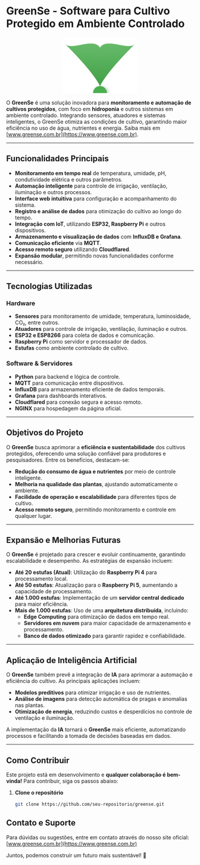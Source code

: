 

# GreenSe - Software para Cultivo Protegido em Ambiente Controlado

<div align="center">
  <img src="https://github.com/marcelinoandrade/greense/blob/main/logo_greense.svg" alt="GreenSe Logo" width="200">
</div>

O **GreenSe** é uma solução inovadora para **monitoramento e automação de cultivos protegidos**, com foco em **hidroponia** e outros sistemas em ambiente controlado. Integrando sensores, atuadores e sistemas inteligentes, o GreenSe otimiza as condições de cultivo, garantindo maior eficiência no uso de água, nutrientes e energia. Saiba mais em [www.greense.com.br](https://www.greense.com.br).

---

## Funcionalidades Principais
- **Monitoramento em tempo real** de temperatura, umidade, pH, condutividade elétrica e outros parâmetros.
- **Automação inteligente** para controle de irrigação, ventilação, iluminação e outros processos.
- **Interface web intuitiva** para configuração e acompanhamento do sistema.
- **Registro e análise de dados** para otimização do cultivo ao longo do tempo.
- **Integração com IoT**, utilizando **ESP32, Raspberry Pi** e outros dispositivos.
- **Armazenamento e visualização de dados** com **InfluxDB e Grafana**.
- **Comunicação eficiente** via **MQTT**.
- **Acesso remoto seguro** utilizando **Cloudflared**.
- **Expansão modular**, permitindo novas funcionalidades conforme necessário.

---

## Tecnologias Utilizadas

### Hardware
- **Sensores** para monitoramento de umidade, temperatura, luminosidade, CO₂, entre outros.
- **Atuadores** para controle de irrigação, ventilação, iluminação e outros.
- **ESP32 e ESP8266** para coleta de dados e comunicação.
- **Raspberry Pi** como servidor e processador de dados.
- **Estufas** como ambiente controlado de cultivo.

### Software & Servidores
- **Python** para backend e lógica de controle.
- **MQTT** para comunicação entre dispositivos.
- **InfluxDB** para armazenamento eficiente de dados temporais.
- **Grafana** para dashboards interativos.
- **Cloudflared** para conexão segura e acesso remoto.
- **NGINX** para hospedagem da página oficial.

---

## Objetivos do Projeto
O **GreenSe** busca aprimorar a **eficiência e sustentabilidade** dos cultivos protegidos, oferecendo uma solução confiável para produtores e pesquisadores. Entre os benefícios, destacam-se:

- **Redução do consumo de água e nutrientes** por meio de controle inteligente.
- **Melhoria na qualidade das plantas**, ajustando automaticamente o ambiente.
- **Facilidade de operação e escalabilidade** para diferentes tipos de cultivo.
- **Acesso remoto seguro**, permitindo monitoramento e controle em qualquer lugar.

---

## Expansão e Melhorias Futuras
O **GreenSe** é projetado para crescer e evoluir continuamente, garantindo escalabilidade e desempenho. As estratégias de expansão incluem:

- **Até 20 estufas (Atual)**: Utilização do **Raspberry Pi 4** para processamento local.  
- **Até 50 estufas**: Atualização para o **Raspberry Pi 5**, aumentando a capacidade de processamento.  
- **Até 1.000 estufas**: Implementação de um **servidor central dedicado** para maior eficiência.  
- **Mais de 1.000 estufas**: Uso de uma **arquitetura distribuída**, incluindo:  
  - **Edge Computing** para otimização de dados em tempo real.  
  - **Servidores em nuvem** para maior capacidade de armazenamento e processamento.  
  - **Banco de dados otimizado** para garantir rapidez e confiabilidade. 

---

## Aplicação de Inteligência Artificial
O **GreenSe** também prevê a integração de **IA** para aprimorar a automação e eficiência do cultivo. As principais aplicações incluem:

- **Modelos preditivos** para otimizar irrigação e uso de nutrientes.
- **Análise de imagens** para detecção automática de pragas e anomalias nas plantas.
- **Otimização de energia**, reduzindo custos e desperdícios no controle de ventilação e iluminação.

A implementação da **IA** tornará o **GreenSe** mais eficiente, automatizando processos e facilitando a tomada de decisões baseadas em dados.

---

## Como Contribuir
Este projeto está em desenvolvimento e **qualquer colaboração é bem-vinda!** Para contribuir, siga os passos abaixo:

1. **Clone o repositório**
   ```bash
   git clone https://github.com/seu-repositorio/greense.git

## Contato e Suporte
Para dúvidas ou sugestões, entre em contato através do nosso site oficial:
[www.greense.com.br](https://www.greense.com.br)

Juntos, podemos construir um futuro mais sustentável! 🚀
